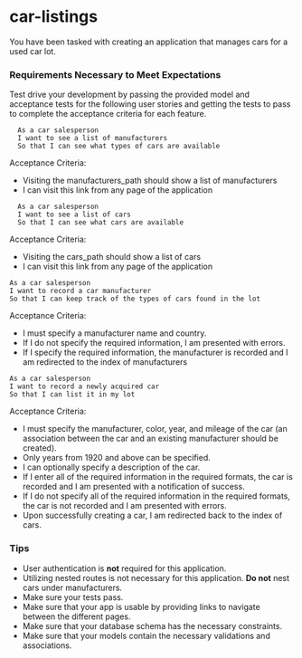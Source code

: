 # car-listings
You have been tasked with creating an application that manages cars for a used car lot.

### Requirements Necessary to Meet Expectations

Test drive your development by passing the provided model and acceptance tests
for the following user stories and getting the tests to pass to complete the
acceptance criteria for each feature.

```no-highlight
  As a car salesperson
  I want to see a list of manufacturers
  So that I can see what types of cars are available
```

Acceptance Criteria:

* Visiting the manufacturers_path should show a list of manufacturers
* I can visit this link from any page of the application

```no-highlight
  As a car salesperson
  I want to see a list of cars
  So that I can see what cars are available
```

Acceptance Criteria:

* Visiting the cars_path should show a list of cars
* I can visit this link from any page of the application

```no-highlight
As a car salesperson
I want to record a car manufacturer
So that I can keep track of the types of cars found in the lot
```

Acceptance Criteria:

* I must specify a manufacturer name and country.
* If I do not specify the required information, I am presented with errors.
* If I specify the required information, the manufacturer is recorded and I am
redirected to the index of manufacturers

```no-highlight
As a car salesperson
I want to record a newly acquired car
So that I can list it in my lot
```

Acceptance Criteria:

* I must specify the manufacturer, color, year, and mileage of the car (an
  association between the car and an existing manufacturer should be created).
* Only years from 1920 and above can be specified.
* I can optionally specify a description of the car.
* If I enter all of the required information in the required formats, the car is
recorded and I am presented with a notification of success.
* If I do not specify all of the required information in the required formats, the
car is not recorded and I am presented with errors.
* Upon successfully creating a car, I am redirected back to the index of cars.

### Tips

* User authentication is **not** required for this application.
* Utilizing nested routes is not necessary for this application. **Do not** nest
cars under manufacturers.
* Make sure your tests pass.
* Make sure that your app is usable by providing links to navigate between the
different pages.
* Make sure that your database schema has the necessary constraints.
* Make sure that your models contain the necessary validations and associations.

